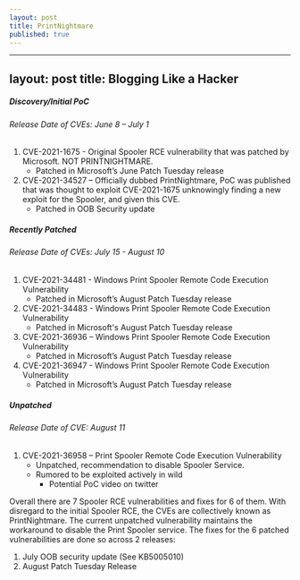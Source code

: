 ```yaml
---
layout: post
title: PrintNightmare
published: true
---
```

---
layout: post
title: Blogging Like a Hacker
---


#####  Discovery/Initial PoC
######  Release Date of CVEs: June 8 – July 1
 
1. CVE-2021-1675 - Original Spooler RCE vulnerability that was patched by Microsoft. NOT PRINTNIGHTMARE.
    - Patched in Microsoft’s June Patch Tuesday release
2. CVE-2021-34527 – Officially dubbed PrintNightmare, PoC was published that was thought to exploit CVE-2021-1675 unknowingly finding a new exploit for the Spooler, and given this CVE.
    - Patched in OOB Security update
 
#####  Recently Patched
######  Release Date of CVEs: July 15 - August 10
 
1. CVE-2021-34481 - Windows Print Spooler Remote Code Execution Vulnerability 
    - Patched in Microsoft’s August Patch Tuesday release
2. CVE-2021-34483 - Windows Print Spooler Remote Code Execution Vulnerability 
    - Patched in Microsoft's August Patch Tuesday release
3. CVE-2021-36936 – Windows Print Spooler Remote Code Execution Vulnerability 
    - Patched in Microsoft’s August Patch Tuesday release
4. CVE-2021-36947 - Windows Print Spooler Remote Code Execution Vulnerability 
    - Patched in Microsoft’s August Patch Tuesday release
 
#####  Unpatched
######  Release Date of CVE: August 11
 
1. CVE-2021-36958 – Print Spooler Remote Code Execution Vulnerability 
    - Unpatched, recommendation to disable Spooler Service.
    - Rumored to be exploited actively in wild
        - Potential PoC video on twitter
 
 
Overall there are 7 Spooler RCE vulnerabilities and fixes for 6 of them. With disregard to the initial Spooler RCE, the CVEs are collectively known as PrintNightmare. The current unpatched vulnerability maintains the workaround to disable the Print Spooler service. The fixes for the 6 patched vulnerabilities are done so across 2 releases:

1. July OOB security update (See KB5005010)
2. August Patch Tuesday Release
